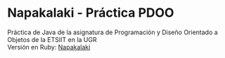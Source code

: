 # Napakalaki - Práctica PDOO
Práctica de Java de la asignatura de Programación y Diseño Orientado a Objetos de la ETSIIT en la UGR  
Versión en Ruby: [Napakalaki](https://github.com/jesusjimsa/Napakalaki-Ruby)
